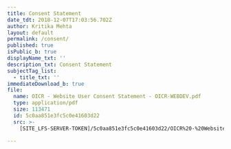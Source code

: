 ```yaml
---
title: Consent Statement
date_tdt: 2018-12-07T17:03:56.702Z
author: Kritika Mehta
layout: default
permalink: /consent/
published: true
isPublic_b: true
displayName_txt: ''
description_txt: Consent Statement
subjectTag_list:
  - title_txt: ''
immediateDownload_b: true
file:
  name: OICR - Website User Consent Statement - OICR-WEBDEV.pdf
  type: application/pdf
  size: 113471
  id: 5c0aa851e3fc5c0e41603d22
  src: >-
    [SITE_LFS-SERVER-TOKEN]/5c0aa851e3fc5c0e41603d22/OICR%20-%20Website%20User%20Consent%20Statement%20-%20OICR-WEBDEV.pdf

---
```



